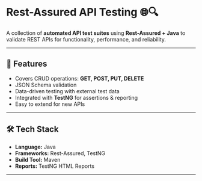 # Rest-Assured API Testing 🌐🔍

A collection of **automated API test suites** using **Rest-Assured + Java** to validate REST APIs for functionality, performance, and reliability.  

---

## 🚀 Features
- Covers CRUD operations: **GET, POST, PUT, DELETE**  
- JSON Schema validation  
- Data-driven testing with external test data  
- Integrated with **TestNG** for assertions & reporting  
- Easy to extend for new APIs  

---

## 🛠️ Tech Stack
- **Language:** Java  
- **Frameworks:** Rest-Assured, TestNG  
- **Build Tool:** Maven  
- **Reports:** TestNG HTML Reports  

---
